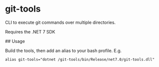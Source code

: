 # git-tools
CLI to execute git commands over multiple directories.

Requires the .NET 7 SDK

## Usage

Build the tools, then add an alias to your bash profile. E.g.

```
alias git-tools="dotnet /git-tools/bin/Release/net7.0/git-tools.dll"
```
